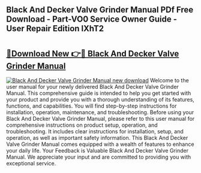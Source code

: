## Black And Decker Valve Grinder Manual PDf Free Download - Part-VO0 Service Owner Guide - User Repair Edition lXhT2

# <h2><a href="http://bc19870.oget.top/?id=Black+And+Decker+Valve+Grinder+Manual">🔗Download New 👉🔴 Black And Decker Valve Grinder Manual</a></h2>

[![Black And Decker Valve Grinder Manual new download](https://i.imgur.com/5g1atiW.png)](http://bc19870.oget.top/?id=Black+And+Decker+Valve+Grinder+Manual)
Welcome to the user manual for your newly delivered Black And Decker Valve Grinder Manual. This comprehensive guide is intended to help you get started with your product and provide you with a thorough understanding of its features, functions, and capabilities. You will find step-by-step instructions for installation, operation, maintenance, and troubleshooting. Before using your Black And Decker Valve Grinder Manual, please refer to this user manual for comprehensive instructions on product setup, operation, and troubleshooting. It includes clear instructions for installation, setup, and operation, as well as important safety information. This Black And Decker Valve Grinder Manual comes equipped with a wealth of features to enhance your daily life. Your Feedback is Valuable Black And Decker Valve Grinder Manual. We appreciate your input and are committed to providing you with exceptional service.
